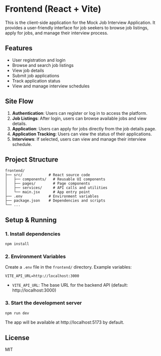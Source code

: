 # Frontend (React + Vite)

This is the client-side application for the Mock Job Interview Application. It provides a user-friendly interface for job seekers to browse job listings, apply for jobs, and manage their interview process.

## Features
- User registration and login
- Browse and search job listings
- View job details
- Submit job applications
- Track application status
- View and manage interview schedules

## Site Flow
1. **Authentication**: Users can register or log in to access the platform.
2. **Job Listings**: After login, users can browse available jobs and view details.
3. **Application**: Users can apply for jobs directly from the job details page.
4. **Application Tracking**: Users can view the status of their applications.
5. **Interviews**: If selected, users can view and manage their interview schedule.

## Project Structure
```
frontend/
├── src/            # React source code
│   ├── components/   # Reusable UI components
│   ├── pages/        # Page components
│   ├── services/     # API calls and utilities
│   └── main.jsx      # App entry point
├── .env            # Environment variables
├── package.json    # Dependencies and scripts
└── ...
```

## Setup & Running

### 1. Install dependencies
```bash
npm install
```

### 2. Environment Variables
Create a `.env` file in the `frontend/` directory. Example variables:
```
VITE_API_URL=http://localhost:3000
```
- `VITE_API_URL`: The base URL for the backend API (default: http://localhost:3000)

### 3. Start the development server
```bash
npm run dev
```

The app will be available at http://localhost:5173 by default.

## License
MIT
